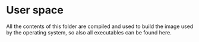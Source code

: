 # User space
All the contents of this folder are compiled and used to build the image used
by the operating system, so also all executables can be found here.
